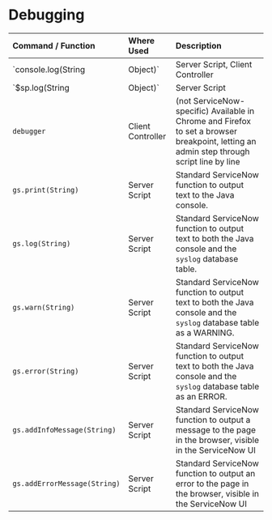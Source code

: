 # Debugging

| Command / Function | Where Used | Description |
| :------ | :----------- | :------------ |
| `console.log(String|Object)`   | Server Script, Client Controller | Service Portal only. Outputs into the Browser console, server-side JavaScript objects and strings that can be displayed. When used in the Client Controller, this command is not ServiceNow specific and is managed by each individual browser (may not work in all browsers: http://stackoverflow.com/questions/14086675/which-browsers-support-console-log). |
| `$sp.log(String|Object)` | Server Script | Outputs into the Java console, server-side JavaScript objects and strings that can be displayed |
| `debugger` | Client Controller | (not ServiceNow-specific) Available in Chrome and Firefox to set a browser breakpoint, letting an admin step through script line by line |
| `gs.print(String)` | Server Script | Standard ServiceNow function to output text to the Java console. |
| `gs.log(String)` | Server Script | Standard ServiceNow function to output text to both the Java console and the `syslog` database table. |
| `gs.warn(String)` | Server Script | Standard ServiceNow function to output text to both the Java console and the `syslog` database table as a WARNING. |
| `gs.error(String)` | Server Script | Standard ServiceNow function to output text to both the Java console and the `syslog` database table as an ERROR. |
| `gs.addInfoMessage(String)` | Server Script | Standard ServiceNow function to output a message to the page in the browser, visible in the ServiceNow UI |
| `gs.addErrorMessage(String)` | Server Script | Standard ServiceNow function to output an error to the page in the browser, visible in the ServiceNow UI |
